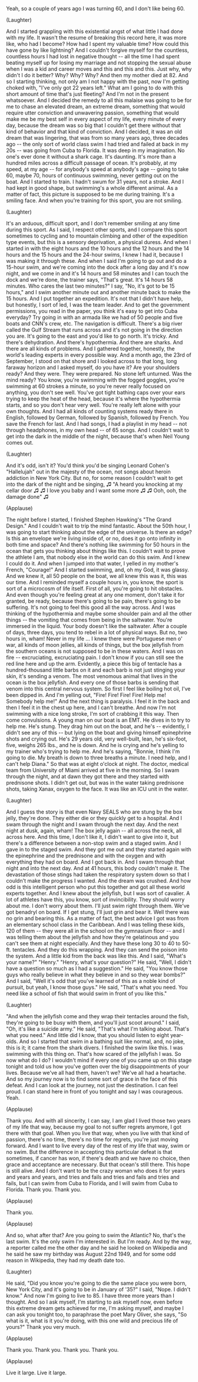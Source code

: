 
Yeah, so a couple of years ago I was turning 60,
and I don&#39;t like being 60.

(Laughter)

And I started grappling
with this existential angst
of what little I had done with my life.
It wasn&#39;t the resume
of breaking this record here,
it was more like, who had I become?
How had I spent my valuable time?
How could this have gone by
like lightning?
And I couldn&#39;t forgive myself
for the countless, countless hours
I had lost
in negative thought --
all the time I had spent beating myself up
for losing my marriage
and not stopping the sexual abuse when I was a kid
and career moves
and this and this and this.
Just why, why didn&#39;t I do it better? Why? Why? Why?
And then my mother died at 82.
And so I starting thinking,
not only am I not happy with the past,
now I&#39;m getting choked with,
&quot;I&#39;ve only got 22 years left.&quot;
What am I going to do with this short amount of time
that&#39;s just fleeting?
And I&#39;m not in the present whatsoever.
And I decided the remedy to all this malaise
was going to be
for me to chase
an elevated dream,
an extreme dream,
something that would require
utter conviction
and unwavering passion,
something that would make me
be my best self
in every aspect of my life,
every minute of every day,
because the dream was so big
that I couldn&#39;t get there
without that kind of behavior and that kind of conviction.
And I decided,
it was an old dream that was lingering,
that was from so many years ago,
three decades ago --
the only sort of world class swim
I had tried and failed at back in my 20s --
was going from Cuba to Florida.
It was deep in my imagination.
No one&#39;s ever done it without a shark cage.
It&#39;s daunting.
It&#39;s more than a hundred miles across a difficult passage of ocean.
It&#39;s probably, at my speed, at my age --
for anybody&#39;s speed at anybody&#39;s age --
going to take 60, maybe 70, hours
of continuous swimming,
never getting out on the boat.
And I started to train.
I hadn&#39;t swum for 31 years, not a stroke.
And I had kept in good shape, but swimming&#39;s a whole different animal.
As a matter of fact,
this picture is supposed to be me during training.
It&#39;s a smiling face.
And when you&#39;re training for this sport, you are not smiling.

(Laughter)

It&#39;s an arduous, difficult sport,
and I don&#39;t remember smiling
at any time during this sport.
As I said, I respect other sports,
and I compare this sport sometimes
to cycling and to mountain climbing
and other of the expedition type events,
but this is a sensory deprivation,
a physical duress.
And when I started in
with the eight hours and the 10 hours and the 12 hours
and the 14 hours and the 15 hours and the 24-hour swims,
I knew I had it,
because I was making it through these.
And when I said I&#39;m going to go out and do a 15-hour swim,
and we&#39;re coming into the dock after a long day
and it&#39;s now night,
and we come in and it&#39;s 14 hours and 58 minutes
and I can touch the dock and we&#39;re done,
the trainer says, &quot;That&#39;s great.
It&#39;s 14 hours 58 minutes. Who cares the last two minutes?&quot;
I say, &quot;No, it&#39;s got to be 15 hours,&quot;
and I swim another minute out and another minute back
to make the 15 hours.
And I put together an expedition.
It&#39;s not that I didn&#39;t have help,
but honestly, I sort of led, I was the team leader.
And to get the government permissions,
you read in the paper,
you think it&#39;s easy to get into Cuba everyday?
Try going in with an armada like we had
of 50 people and five boats
and CNN&#39;s crew, etc.
The navigation is difficult.
There&#39;s a big river called the Gulf Stream
that runs across
and it&#39;s not going in the direction you are.
It&#39;s going to the east and you&#39;d like to go north.
It&#39;s tricky.
And there&#39;s dehydration.
And there&#39;s hypothermia.
And there are sharks.
And there are all kinds of problems.
And I gathered together, honestly,
the world&#39;s leading experts in every possible way.
And a month ago,
the 23rd of September,
I stood on that shore
and I looked across
to that long, long faraway horizon
and I asked myself,
do you have it?
Are your shoulders ready?
And they were. They were prepared.
No stone left unturned.
Was the mind ready?
You know, you&#39;re swimming with the fogged goggles,
you&#39;re swimming at 60 strokes a minute,
so you&#39;re never really focused on anything, you don&#39;t see well.
You&#39;ve got tight bathing caps over your ears
trying to keep the heat of the head,
because it&#39;s where the hypothermia starts,
and so you don&#39;t hear very well.
You&#39;re really left alone with your own thoughts.
And I had all kinds of counting systems ready there
in English, followed by German,
followed by Spanish, followed by French.
You save the French for last.
And I had songs, I had a playlist in my head --
not through headphones, in my own head --
of 65 songs.
And I couldn&#39;t wait to get into the dark in the middle of the night,
because that&#39;s when Neil Young comes out.

(Laughter)

And it&#39;s odd, isn&#39;t it?
You&#39;d think you&#39;d be singing Leonard Cohen&#39;s &quot;Hallelujah&quot;
out in the majesty of the ocean,
not songs about heroin addiction in New York City.
But no, for some reason
I couldn&#39;t wait to get into the dark of the night
and be singing,
♫ &quot;A heard you knocking at my cellar door ♫
♫ I love you baby and I want some more ♫
♫ Ooh, ooh, the damage done&quot; ♫

(Applause)

The night before I started,
I finished Stephen Hawking&#39;s &quot;The Grand Design.&quot;
And I couldn&#39;t wait
to trip the mind fantastic.
About the 50th hour,
I was going to start thinking about the edge of the universe.
Is there an edge?
Is this an envelope we&#39;re living inside of,
or no, does it go onto infinity in both time and space?
And there&#39;s nothing like swimming for 50 hours in the ocean
that gets you thinking about things like this.
I couldn&#39;t wait to prove the athlete I am,
that nobody else in the world can do this swim.
And I knew I could do it.
And when I jumped into that water,
I yelled in my mother&#39;s French, &quot;Courage!&quot;
And I started swimming,
and, oh my God, it was glassy.
And we knew it, all 50 people on the boat,
we all knew this was it,
this was our time.
And I reminded myself a couple hours in,
you know, the sport is sort of a microcosm of life itself.
First of all, you&#39;re going to hit obstacles.
And even though you&#39;re feeling great at any one moment,
don&#39;t take it for granted, be ready,
because there&#39;s going to be pain, there&#39;s going to be suffering.
It&#39;s not going to feel this good all the way across.
And I was thinking of the hypothermia
and maybe some shoulder pain
and all the other things --
the vomiting that comes from being in the saltwater.
You&#39;re immersed in the liquid.
Your body doesn&#39;t like the saltwater.
After a couple of days, three days,
you tend to rebel
in a lot of physical ways.
But no, two hours in,
wham! Never in my life ...
I knew there were Portuguese men o&#39; war,
all kinds of moon jellies, all kinds of things,
but the box jellyfish from the southern oceans
is not supposed to be in these waters.
And I was on fire --
excruciating, excruciating pain.
I don&#39;t know if you can still see
the red line here and up the arm.
Evidently, a piece this big of tentacle
has a hundred-thousand little barbs on it
and each barb is not just stinging your skin,
it&#39;s sending a venom.
The most venomous animal that lives in the ocean
is the box jellyfish.
And every one of those barbs
is sending that venom into this central nervous system.
So first I feel like boiling hot oil,
I&#39;ve been dipped in.
And I&#39;m yelling out, &quot;Fire! Fire! Fire! Fire!
Help me! Somebody help me!&quot;
And the next thing is paralysis.
I feel it in the back and then I feel it in the chest up here,
and I can&#39;t breathe.
And now I&#39;m not swimming with a nice long stroke,
I&#39;m sort of crabbing it this way.
Then come convulsions.
A young man on our boat is an EMT. He dives in to try to help me.
He&#39;s stung.
They drag him out on the boat,
and he&#39;s -- evidently, I didn&#39;t see any of this -- but lying on the boat
and giving himself epinephrine shots
and crying out.
He&#39;s 29 years old,
very well-built, lean, he&#39;s six-foot, five,
weighs 265 lbs.,
and he is down.
And he is crying and he&#39;s yelling to my trainer
who&#39;s trying to help me.
And he&#39;s saying, &quot;Bonnie, I think I&#39;m going to die.
My breath is down to three breaths a minute.
I need help, and I can&#39;t help Diana.&quot;
So that was at eight o&#39;clock at night.
The doctor, medical team from University of Miami
arrived at five in the morning.
So I swam through the night,
and at dawn they got there and they started with prednisone shots.
I didn&#39;t get out,
but was in the water taking prednisone shots, taking Xanax,
oxygen to the face.
It was like an ICU unit
in the water.

(Laughter)

And I guess the story is
that even Navy SEALS who are stung by the box jelly,
they&#39;re done.
They either die or they quickly get to a hospital.
And I swam through the night and I swam through the next day.
And the next night at dusk,
again, wham!
The box jelly again --
all across the neck, all across here.
And this time,
I don&#39;t like it, I didn&#39;t want to give into it,
but there&#39;s a difference between a non-stop swim
and a staged swim.
And I gave in
to the staged swim.
And they got me out and they started again
with the epinephrine and the prednisone
and with the oxygen and with everything they had on board.
And I got back in.
And I swam through that night and into the next day.
And at 41 hours,
this body couldn&#39;t make it.
The devastation of those stings
had taken the respiratory system down
so that I couldn&#39;t make the progress I wanted.
And the dream was crushed.
And how odd
is this intelligent person who put this together
and got all these world experts together.
And I knew about the jellyfish,
but I was sort of cavalier.
A lot of athletes have this, you know,
sort of invincibility.
They should worry about me. I don&#39;t worry about them.
I&#39;ll just swim right through them.
We&#39;ve got benadryl on board. If I get stung, I&#39;ll just grin and bear it.
Well there was no grin and bearing this.
As a matter of fact, the best advice I got
was from an elementary school class
in the Caribbean.
And I was telling these kids, 120 of them --
they were all in the school on the gymnasium floor --
and I was telling them about the jellyfish
and how they&#39;re gelatinous
and you can&#39;t see them at night especially.
And they have these
long 30 to 40 to 50-ft. tentacles.
And they do this wrapping.
And they can send the poison into the system.
And a little kid from the back was like this.
And I said, &quot;What&#39;s your name?&quot; &quot;Henry.&quot;
&quot;Henry, what&#39;s your question?&quot;
He said, &quot;Well, I didn&#39;t have a question so much
as I had a suggestion.&quot;
He said, &quot;You know those guys
who really believe in what they believe in
and so they wear bombs?&quot;
And I said, &quot;Well it&#39;s odd that you&#39;ve learned of this
as a noble kind of pursuit, but yeah, I know those guys.&quot;
He said, &quot;That&#39;s what you need.
You need like a school of fish
that would swim in front of you like this.&quot;

(Laughter)

&quot;And when the jellyfish come and they wrap their tentacles around the fish,
they&#39;re going to be busy with them,
and you&#39;ll just scoot around.&quot;
I said, &quot;Oh, it&#39;s like a suicide army.&quot;
He said, &quot;That&#39;s what I&#39;m talking about. That&#39;s what you need.&quot;
And little did I know,
that you should listen to eight year-olds.
And so I started that swim
in a bathing suit like normal,
and, no joke, this is it; it came from the shark divers.
I finished the swim like this.
I was swimming with this thing on.
That&#39;s how scared of the jellyfish I was.
So now what do I do?
I wouldn&#39;t mind
if every one of you came up on this stage tonight
and told us how you&#39;ve gotten over the big disappointments of your lives.
Because we&#39;ve all had them, haven&#39;t we?
We&#39;ve all had a heartache.
And so my journey now
is to find some sort of grace
in the face of this defeat.
And I can look at the journey,
not just the destination.
I can feel proud. I can stand here in front of you tonight
and say I was courageous.
Yeah.

(Applause)

Thank you.
And with all sincerity, I can say,
I am glad I lived those two years of my life that way,
because my goal to not suffer regrets anymore,
I got there with that goal.
When you live that way, when you live with that kind of passion,
there&#39;s no time, there&#39;s no time for regrets,
you&#39;re just moving forward.
And I want to live every day of the rest of my life that way,
swim or no swim.
But the difference
in accepting this particular defeat
is that sometimes,
if cancer has won,
if there&#39;s death and we have no choice,
then grace and acceptance
are necessary.
But that ocean&#39;s still there.
This hope is still alive.
And I don&#39;t want to be the crazy woman
who does it for years and years and years,
and tries and fails and tries and fails and tries and fails,
but I can swim from Cuba to Florida,
and I will swim from Cuba to Florida.
Thank you.
Thank you.

(Applause)

Thank you.

(Applause)

And so, what after that?
Are you going to swim the Atlantic?
No, that&#39;s the last swim.
It&#39;s the only swim I&#39;m interested in.
But I&#39;m ready.
And by the way, a reporter called me the other day
and he said he looked on Wikipedia
and he said he saw my birthday was August 22nd 1949,
and for some odd reason in Wikipedia,
they had my death date too.

(Laughter)

He said, &quot;Did you know you&#39;re going to die the same place you were born, New York City,
and it&#39;s going to be in January of &#39;35?&quot;
I said, &quot;Nope. I didn&#39;t know.&quot;
And now I&#39;m going to live to 85.
I have three more years than I thought.
And so I ask myself,
I&#39;m starting to ask myself now,
even before this extreme dream
gets achieved for me,
I&#39;m asking myself,
and maybe I can ask you tonight too,
to paraphrase the poet
Mary Oliver,
she says, &quot;So what is it,
what is it you&#39;re doing,
with this one wild and precious life of yours?&quot;
Thank you very much.

(Applause)

Thank you. Thank you.
Thank you. Thank you.

(Applause)

Live it large. Live it large.
